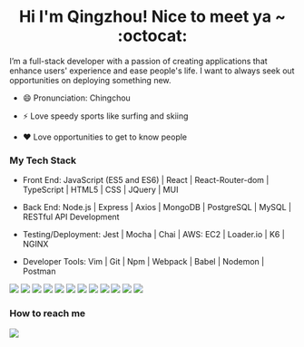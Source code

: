 <h1 align='center'>
Hi I'm Qingzhou! Nice to meet ya ~ :octocat:
</h1>

<!--
**brianpham97/brianpham97** is a ✨ _special_ ✨ repository because its `README.md` (this file) appears on your GitHub profile.

Here are some ideas to get you started:

- 🔭 I’m currently working on ...
- 🌱 I’m currently learning ...
- 👯 I’m looking to collaborate on ...
- 🤔 I’m looking for help with ...
- 💬 Ask me about ...
- 📫 How to reach me: ...
- 😄 Pronouns: ...
- ⚡ Fun fact: ...
-->

<p align='left'>
I’m a full-stack developer with a passion of creating applications that enhance users' experience and ease people's life. I want to always seek out opportunities on deploying something new.
</p>

- 😄 Pronunciation: Chingchou  

- ⚡ Love speedy sports like surfing and skiing  

- :heart: Love opportunities to get to know people  


<h3>
My Tech Stack
</h3>

<p>
  
- Front End: JavaScript (ES5 and ES6) | React | React-Router-dom | TypeScript | HTML5 | CSS | JQuery | MUI  
  
- Back End: Node.js | Express | Axios | MongoDB | PostgreSQL | MySQL | RESTful API Development  
  
- Testing/Deployment: Jest | Mocha | Chai | AWS: EC2 | Loader.io | K6 | NGINX  
  
- Developer Tools: Vim | Git | Npm | Webpack | Babel | Nodemon | Postman  
</p>
<p>
<img src="https://img.shields.io/badge/React-20232A?style=for-the-badge&logo=react&logoColor=61DAFB" />
<img src="https://img.shields.io/badge/TypeScript-007ACC?style=for-the-badge&logo=typescript&logoColor=white" />
<img src="https://img.shields.io/badge/javascript-%23323330.svg?style=for-the-badge&logo=javascript&logoColor=%23F7DF1E" />
<img src="https://img.shields.io/badge/html5-%23E34F26.svg?style=for-the-badge&logo=html5&logoColor=white" />
<img src="https://img.shields.io/badge/css3-%231572B6.svg?style=for-the-badge&logo=css3&logoColor=whitee" />

<img src="https://img.shields.io/badge/Node.js-339933?style=for-the-badge&logo=nodedotjs&logoColor=white" />
<img src="https://img.shields.io/badge/Express.js-000000?style=for-the-badge&logo=express&logoColor=white" />
<img src="https://img.shields.io/badge/MongoDB-4EA94B?style=for-the-badge&logo=mongodb&logoColor=white" />
<img src="https://img.shields.io/badge/PostgreSQL-316192?style=for-the-badge&logo=postgresql&logoColor=white" /> 
<img src="https://img.shields.io/badge/MySQL-005C84?style=for-the-badge&logo=mysql&logoColor=white" />

<img src="https://img.shields.io/badge/AWS-%23FF9900.svg?style=for-the-badge&logo=amazon-aws&logoColor=white" />
<img src="https://img.shields.io/badge/nginx-%23009639.svg?style=for-the-badge&logo=nginx&logoColor=white" />

</p>

<h3>
How to reach me 
</h3>
<p>
<a href="https://www.linkedin.com/in/qingzhou-yan/"> 
<img src="https://img.shields.io/badge/linkedin-%230077B5.svg?&style=for-the-badge&logo=linkedin&logoColor=white" />
</a>
</p> 
